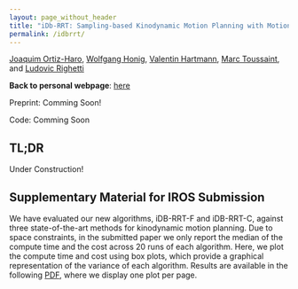 ```yaml
---
layout: page_without_header
title: "iDb-RRT: Sampling-based Kinodynamic Motion Planning with Motion Primitives and Trajectory Optimization"
permalink: /idbrrt/
---
```



<style>

.center {
  display: block;
  margin-left: auto;
  margin-right: auto;
  width: 80%;
}

</style>




[Joaquim Ortiz-Haro](https://quimortiz.github.io/), [Wolfgang Honig](https://whoenig.github.io/), [Valentin Hartmann](https://vhartmann.com/), [Marc Toussaint](https://www.user.tu-berlin.de/mtoussai/), and [Ludovic Righetti](https://engineering.nyu.edu/faculty/ludovic-righetti)


**Back to personal webpage**: <a href="{{ site.baseurl }}{% link research.md %}">here</a>


Preprint: Comming Soon!

Code: Comming Soon


## TL;DR

Under Construction!

## Supplementary Material for IROS Submission

We have evaluated our new algorithms, iDB-RRT-F and iDB-RRT-C, against three state-of-the-art methods for kinodynamic motion planning. Due to space constraints, in the submitted paper we only report the median of the compute time and the cost across 20 runs of each algorithm. Here, we plot the compute time and cost using box plots, which provide a graphical representation of the variance of each algorithm. Results are available in the following <a href="/assets/merged_boxplots_2024-03-15.pdf">PDF</a>, where we display one plot per page.








